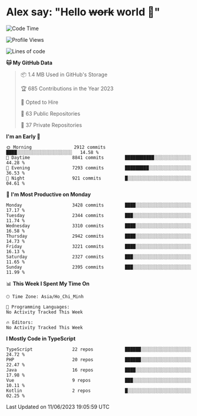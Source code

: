 # Alex say: "Hello ~~work~~ world 🐾"

<!--START_SECTION:waka-->
![Code Time](http://img.shields.io/badge/Code%20Time-839%20hrs%205%20mins-blue)

![Profile Views](http://img.shields.io/badge/Profile%20Views-2-blue)

![Lines of code](https://img.shields.io/badge/From%20Hello%20World%20I%27ve%20Written-41.0%20million%20lines%20of%20code-blue)

**🐱 My GitHub Data** 

> 📦 1.4 MB Used in GitHub's Storage 
 > 
> 🏆 685 Contributions in the Year 2023
 > 
> 💼 Opted to Hire
 > 
> 📜 63 Public Repositories 
 > 
> 🔑 37 Private Repositories 
 > 
**I'm an Early 🐤** 

```text
🌞 Morning                2912 commits        ████░░░░░░░░░░░░░░░░░░░░░   14.58 % 
🌆 Daytime                8841 commits        ███████████░░░░░░░░░░░░░░   44.28 % 
🌃 Evening                7293 commits        █████████░░░░░░░░░░░░░░░░   36.53 % 
🌙 Night                  921 commits         █░░░░░░░░░░░░░░░░░░░░░░░░   04.61 % 
```
📅 **I'm Most Productive on Monday** 

```text
Monday                   3428 commits        ████░░░░░░░░░░░░░░░░░░░░░   17.17 % 
Tuesday                  2344 commits        ███░░░░░░░░░░░░░░░░░░░░░░   11.74 % 
Wednesday                3310 commits        ████░░░░░░░░░░░░░░░░░░░░░   16.58 % 
Thursday                 2942 commits        ████░░░░░░░░░░░░░░░░░░░░░   14.73 % 
Friday                   3221 commits        ████░░░░░░░░░░░░░░░░░░░░░   16.13 % 
Saturday                 2327 commits        ███░░░░░░░░░░░░░░░░░░░░░░   11.65 % 
Sunday                   2395 commits        ███░░░░░░░░░░░░░░░░░░░░░░   11.99 % 
```


📊 **This Week I Spent My Time On** 

```text
🕑︎ Time Zone: Asia/Ho_Chi_Minh

💬 Programming Languages: 
No Activity Tracked This Week

🔥 Editors: 
No Activity Tracked This Week
```

**I Mostly Code in TypeScript** 

```text
TypeScript               22 repos            ██████░░░░░░░░░░░░░░░░░░░   24.72 % 
PHP                      20 repos            ██████░░░░░░░░░░░░░░░░░░░   22.47 % 
Java                     16 repos            ████░░░░░░░░░░░░░░░░░░░░░   17.98 % 
Vue                      9 repos             ███░░░░░░░░░░░░░░░░░░░░░░   10.11 % 
Kotlin                   2 repos             █░░░░░░░░░░░░░░░░░░░░░░░░   02.25 % 
```




 Last Updated on 11/06/2023 19:05:59 UTC
<!--END_SECTION:waka-->
